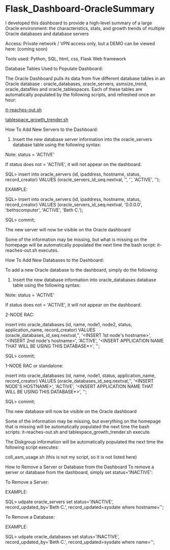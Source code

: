 # Flask_Dashboard-OracleSummary
I developed this dashboard to provide a high-level summary of a large Oracle environment: the characteristics, stats, and growth trends of multiple Oracle databases and database servers 

Access:			Private network / VPN access only, but a DEMO can be viewed here: (coming soon)

Tools used: Python, SQL, html, css, Flask Web framework

Database Tables Used to Populate Dashboard:

The Oracle Dashboard pulls its data from five different database tables in an Oracle database  : oracle_databases, oracle_servers, asmsize_trend, oracle_datafiles and oracle_tablespaces. Each of these tables are automatically populated by the following scripts, and refreshed once an hour: 

[it-reaches-out.sh](https://github.com/bculler17/Oracle_Bash_Scripts/scripts/availability_monitor/it_reaches_out.sh)

                                        
[tablespace_growth_trender.sh](https://github.com/bculler17/Oracle_Bash_Scripts/scripts/tablespace_growth_trender.sh)

					
How To Add New Servers to the Dashboard:

1. Insert the new database server information into the oracle_servers database table using the following syntax:

Note: status = 'ACTIVE'

If status does not = 'ACTIVE', it will not appear on the dashboard.


SQL> insert into oracle_servers (id, ipaddress, hostname, status, record_creator) VALUES (oracle_servers_id_seq.nextval, '<INSERT IP ADDRESS>', '<INSERT HOSTNAME>', 'ACTIVE', '<INSERT First_name Last_inital>');

EXAMPLE:

SQL> insert into oracle_servers (id, ipaddress, hostname, status, record_creator) VALUES (oracle_servers_id_seq.nextval, '0.0.0.0', 'bethscomputer', 'ACTIVE', 'Beth C.');

SQL> commit;

The new server will now be visible on the Oracle dashboard 

Some of the information may be missing, but what is missing on the homepage will be automatically populated the next time the bash script: it-reaches-out.sh executes.


How To Add New Databases to the Dashboard:
  
To add a new Oracle database to the dashboard, simply do the following:


1. Insert the new database information into oracle_databases database table using the following syntax:

Note: status = 'ACTIVE'

If status does not = 'ACTIVE', it will not appear on the dashboard.

2-NODE RAC:


insert into oracle_databases (id, name, node1, node2, status, application_name, record_creator) VALUES (oracle_databases_id_seq.nextval,'<INSERT DB NAME>', '<INSERT 1st node's hostname>', '<INSERT 2nd node's hostname>', 'ACTIVE', '<INSERT APPLICATION NAME THAT WILL BE USING THIS DATABASE*>', '<INSERT First_name Last_inital>';

SQL> commit;

1-NODE RAC or standalone:


insert into oracle_databases (id, name, node1, status, application_name, record_creator) VALUES (oracle_databases_id_seq.nextval,'<INSERT DB NAME>', '<INSERT NODE'S HOSTNAME>', 'ACTIVE', '<INSERT APPLICATION NAME THAT WILL BE USING THIS DATABASE*>', '<INSERT First_name Last_inital>';

SQL> commit;


The new database will now be visible on the Oracle dashboard 

Some of the information may be missing, but everything on the homepage that is missing will be automatically populated the next time the bash scripts: it-reaches-out.sh and tablespace_growth_trender.sh execute.

The Diskgroup information will be automatically populated the next time the following script executes:

coll_asm_usage.sh (this is not my script, so it is not listed here)


How to Remove a Server or Database from the Dashboard
To remove a server or database from the dashboard, simply set status='INACTIVE':

To Remove a Server:

EXAMPLE:


SQL> udpate oracle_servers set status='INACTIVE', record_updated_by='Beth C.', record_updated=sysdate where hostname='<SERVER HOSTNAME TO REMOVE>';

To Remove a Database:

EXAMPLE:


SQL> udpate oracle_databases set status='INACTIVE', record_updated_by='Beth C.', record_updated=sysdate where name='<DB NAME TO REMOVE>';




